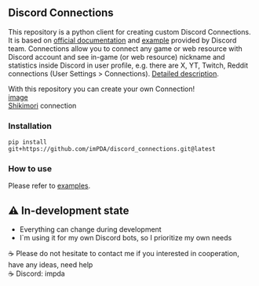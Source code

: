 ## Discord Connections

This repository is a python client for creating custom Discord Сonnections. It is based on [official documentation](https://discord.com/developers/docs/tutorials/configuring-app-metadata-for-linked-roles) and [example](https://glitch.com/edit/#!/remix/linked-role-discord-bot) provided by Discord team. Connections allow you to connect any game or web resource with Discord account and see in-game (or web resource) nickname and statistics inside Discord in user profile, e.g. there are X, YT, Twitch, Reddit connections (User Settings > Connections). [Detailed description](https://support.discord.com/hc/en-us/articles/8063233404823-Connections-Linked-Roles-Community-Members).

With this repository you can create your own Connection!
<br>[image](https://github.com/imPDA/discord-linked-roles-light-api/assets/43822452/9c72a493-9697-4b44-9b91-ceaf824d95ed)
<br>[Shikimori](https://shikimori.one) connection

### Installation
```shell
pip install git+https://github.com/imPDA/discord_connections.git@latest
```

[//]: # (_Replace `latest` with any other version number if you need_)

### How to use
Please refer to [examples](examples).

## ⚠️ In-development state
- Everything can change during development
- I`m using it for my own Discord bots, so I prioritize my own needs

☕ Please do not hesitate to contact me if you interested in cooperation, have any ideas, need help<br>
☕ Discord: impda